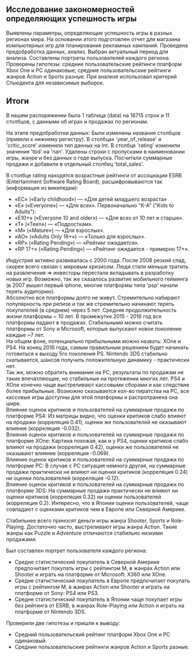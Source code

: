 ## Исследование закономерностей определяющих успешность игры

Выявлены параметры, определяющие успешность игры в разных регионах мира. На
основании этого подготовлен отчет для магазина компьютерных игр для планирования
рекламных кампаний. Проведена предобработка данных, анализ. Выбран актуальный
период для анализа. Составлены портреты пользователей каждого региона. Проверены
гипотезы: средние пользовательские рейтинги платформ Xbox One и PC одинаковые;
средние пользовательские рейтинги жанров Action и Sports разные. При анализе использовал критерий Стьюдента для независимых выборок.

## Итоги

В нашем распоряжении была 1 таблица (data) на 16715 строк и 11 столбцов, c данными об играх и продажах по регионам.

На этапе предобработки данных:
Были изменены названия столбцов (привели к нижнему регистру).
В столбцах 'year_of_release' и 'critic_score' изменили тип данных на Int.
В столбце 'rating' изменили значение 'tbd' на 'nan'.
Удалены строки с пропусками в наименовании игры, жанре и без данных о годе выпуска.
Посчитали суммарные продажи и добавили в отдельный столбец 'total_sales'.

В столбце rating находятся возрастные рейтинги от ассоциации ESRB (Entertainment Software Rating Board), расшифровываются так (информация из википедии):  
- «EC» («Early childhood») — «Для детей младшего возраста» 
- «E» («Everyone») — «Для всех». Первоначально "K-A" ("Kids to Adults"):  
- «E10+» («Everyone 10 and older») — «Для всех от 10 лет и старше».  
- «T» («Teen») — «Подросткам».  
- «M» («Mature») — «Для взрослых».  
- «AO» («Adults Only 18+») — «Только для взрослых».  
- «RP» («Rating Pending») — «Рейтинг ожидается».  
- «RP 17+» («Rating Pending») — «Рейтинг ожидается - примерно 17+».

Индустрия активно развивалась с 2000 года. После 2008 резкий спад, скорее всего связан с мировым кризисом. Люди стали меньше тратить на развлечения => инвесторы перестали вкладывать в разработку новых игр. Возможно, так же сказалось развитие мобильного гейминга (в 2007 вышел первый iphone, многие платформы типа 'psp' начали терять аудиторию).  
Абсолютно все платформы долго не живут. Стремительно набирают популярность при релизе и так же стремительно начинают терять покупателей (в среднем) через 5 лет. Средняя продолжительность жизни платформы ~ 10 лет. В промежутке 2015 - 2016 год все платформы падают в продажах. Стабильными можно считать платформы от Sony и Microsoft, которые выпускают новое поколение каждые ~7 лет.  
На общем фоне, потенциально прибыльными можно назвать: XOne и PS4. На конец 2016 года, самым правильным решением будет начинать готовиться к выходу 5го поколения PS.  Nintendo 3DS стабильно скатывается, шансов получить положительную динамику - практически нет.  
Так же, можно обратить внимание на PC, результаты по продажам не такие впечатляющие, но стабильные на протяжении многих лет. PS4 и XOne конечно чаще выстреливают кассовыми сборами и как следствие более прибыльные. Возможно сказывается кол-во пиратства на PC, все кассовые игры доступны для этой платформы и распротранена она шире.  
Влияние оценок критиков и пользователей на суммарные продажи по платформе PS4: Из матрицы видно, что оценки критиков слабо влияют на продажи (корреляция 0.41), оценки же пользователей не оказывают влияние (корреляция -0.032).  
Влияние оценок критиков и пользователей на суммарные продажи по платформе ХOne: Картина похожая, как и у PS4, оценки критиков слабо влияют на продажи (корреляция 0.42), оценки же пользователей не оказывают влияние (корреляция -0.069).  
Влияние оценок критиков и пользователей на суммарные продажи по платформе PC: В случае с PC ситуация немного другая, на суммарные продажи практически не влияют ни оценки критиков (корреляция 0.24) ни оценки пользователей (корреляция -0.12).  
Влияние оценок критиков и пользователей на суммарные продажи по платформе 3DS: На суммарные продажи практически не влияют ни оценки критиков (корреляция 0.32) ни оценки пользователей (корреляция 0.2). Интересно, что в Японии оценки пользователей, чаще совпадают с оценками критиков чем в Европе или Северной Америке.  

Стабильнее всего приносят деньги игры жанра Shooter, Sports и Role-Playing. Достаточно часто, выстреливают игры жанра Action. Такие жанры как Puzzle и Adventure отличаются стабильно низкими продажами.

Был составлен портрет пользователя каждого региона:
- Средне статистический покупатель в Северной Америке предпочитает покупать игры с рейтингом М, в жанрах Action или Shooter и играть на платформе от Microsoft: X360 или XOne.  
- Средне статистический покупатель в Европе предпочитает покупать игры с рейтингом М, в жанрах Action или Shooter и играть на платформе от Sony: PS4 или PS3.  
- Средне статистический покупатель в Японии чаще покупает игры без рейтинга от ESRB, в жанрах Role-Playing или Action и играть на платформе от Nintendo 3DS.  

Проверили две гипотезы и пришли к выводу: 
- Средний пользовательский рейтинг платформ Xbox One и PC одинаковый.
- Средние пользовательские рейтинги жанров Action и Sports разные.
